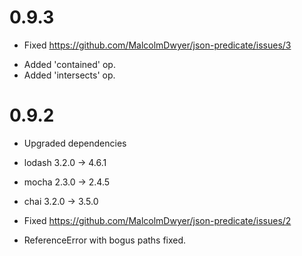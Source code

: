# 0.9.3

* Fixed https://github.com/MalcolmDwyer/json-predicate/issues/3
 - Added 'contained' op.
 - Added 'intersects' op.



# 0.9.2
* Upgraded dependencies
 * lodash 3.2.0 -> 4.6.1
 * mocha 2.3.0 -> 2.4.5
 * chai 3.2.0 -> 3.5.0


* Fixed https://github.com/MalcolmDwyer/json-predicate/issues/2
 - ReferenceError with bogus paths fixed.
